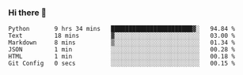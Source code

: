 ### Hi there 👋

<!--START_SECTION:waka-->

```text
Python       9 hrs 34 mins   ███████████████████████▓░   94.84 %
Text         18 mins         ▓░░░░░░░░░░░░░░░░░░░░░░░░   03.00 %
Markdown     8 mins          ▒░░░░░░░░░░░░░░░░░░░░░░░░   01.34 %
JSON         1 min           ░░░░░░░░░░░░░░░░░░░░░░░░░   00.28 %
HTML         1 min           ░░░░░░░░░░░░░░░░░░░░░░░░░   00.18 %
Git Config   0 secs          ░░░░░░░░░░░░░░░░░░░░░░░░░   00.15 %
```

<!--END_SECTION:waka-->
